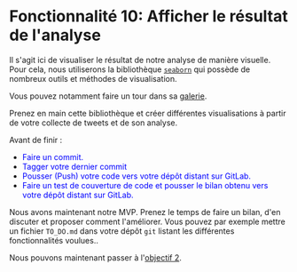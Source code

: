 # Fonctionnalité 10: Afficher le résultat de l'analyse


Il s'agit ici de visualiser le résultat de notre analyse de manière visuelle. Pour cela, nous utiliserons la bibliothèque [`seaborn`](https://seaborn.pydata.org/examples/index.html)  qui possède de nombreux outils et méthodes de visualisation.


Vous pouvez notamment faire un tour dans sa [galerie](https://seaborn.pydata.org/examples/index.html).

Prenez en main cette bibliothèque et créer différentes visualisations à partir de votre collecte de tweets et de son analyse.

Avant de finir :

+ <span style='color:blue'>Faire un commit.</span> 
+ <span style='color:blue'>Tagger votre dernier commit </span> 
+ <span style='color:blue'>Pousser (Push) votre code vers votre dépôt distant sur GitLab.</span> 
+ <span style='color:blue'>Faire un test de couverture de code et pousser le bilan obtenu vers votre dépôt distant sur GitLab.</span>

Nous avons maintenant notre MVP. Prenez le temps de faire un bilan, d'en discuter et proposer comment l'améliorer. Vous pouvez par exemple mettre un fichier `TO_DO.md` dans votre dépôt `git` listant les différentes fonctionnalités voulues..


Nous pouvons maintenant passer à l'[objectif 2](./TemplateProject_Twitter.md).
